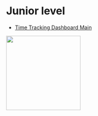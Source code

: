 # Junior level

- [Time Tracking Dashboard Main](https://github.com/EduardoHoths/front-end-mentor/tree/master/junior-level/time-tracking-dashboard-main)
<img src='https://cdn.discordapp.com/attachments/920032936823238658/945774653434126446/unknown.png' width='200px'>